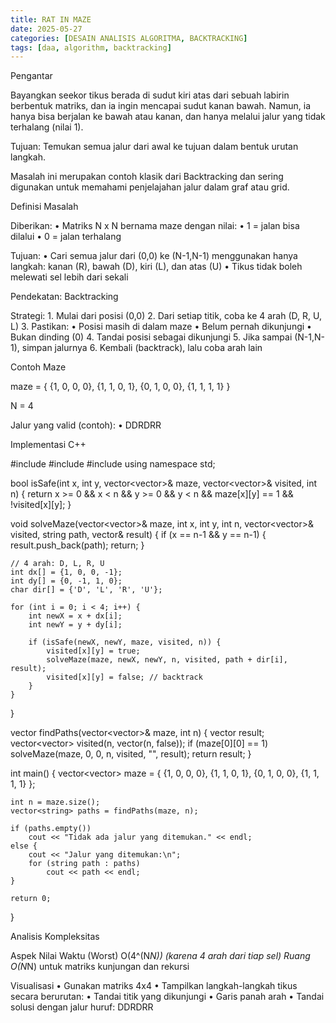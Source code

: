 ```yaml
---
title: RAT IN MAZE
date: 2025-05-27
categories: [DESAIN ANALISIS ALGORITMA, BACKTRACKING]
tags: [daa, algorithm, backtracking]
---
```

Pengantar

Bayangkan seekor tikus berada di sudut kiri atas dari sebuah labirin berbentuk matriks, dan ia ingin mencapai sudut kanan bawah. Namun, ia hanya bisa berjalan ke bawah atau kanan, dan hanya melalui jalur yang tidak terhalang (nilai 1).

Tujuan: Temukan semua jalur dari awal ke tujuan dalam bentuk urutan langkah.

Masalah ini merupakan contoh klasik dari Backtracking dan sering digunakan untuk memahami penjelajahan jalur dalam graf atau grid.

Definisi Masalah

Diberikan:
	•	Matriks N x N bernama maze dengan nilai:
	•	1 = jalan bisa dilalui
	•	0 = jalan terhalang

Tujuan:
	•	Cari semua jalur dari (0,0) ke (N-1,N-1) menggunakan hanya langkah: kanan (R), bawah (D), kiri (L), dan atas (U)
	•	Tikus tidak boleh melewati sel lebih dari sekali

Pendekatan: Backtracking

Strategi:
	1.	Mulai dari posisi (0,0)
	2.	Dari setiap titik, coba ke 4 arah (D, R, U, L)
	3.	Pastikan:
	•	Posisi masih di dalam maze
	•	Belum pernah dikunjungi
	•	Bukan dinding (0)
	4.	Tandai posisi sebagai dikunjungi
	5.	Jika sampai (N-1,N-1), simpan jalurnya
	6.	Kembali (backtrack), lalu coba arah lain

Contoh Maze

maze = { {1, 0, 0, 0},
         {1, 1, 0, 1},
         {0, 1, 0, 0},
         {1, 1, 1, 1} }

N = 4

Jalur yang valid (contoh):
	•	DDRDRR

Implementasi C++

#include <iostream>
#include <vector>
#include <string>
using namespace std;

bool isSafe(int x, int y, vector<vector<int>>& maze, vector<vector<bool>>& visited, int n) {
    return x >= 0 && x < n && y >= 0 && y < n &&
           maze[x][y] == 1 && !visited[x][y];
}

void solveMaze(vector<vector<int>>& maze, int x, int y, int n,
               vector<vector<bool>>& visited, string path, vector<string>& result) {
    if (x == n-1 && y == n-1) {
        result.push_back(path);
        return;
    }

    // 4 arah: D, L, R, U
    int dx[] = {1, 0, 0, -1};
    int dy[] = {0, -1, 1, 0};
    char dir[] = {'D', 'L', 'R', 'U'};

    for (int i = 0; i < 4; i++) {
        int newX = x + dx[i];
        int newY = y + dy[i];

        if (isSafe(newX, newY, maze, visited, n)) {
            visited[x][y] = true;
            solveMaze(maze, newX, newY, n, visited, path + dir[i], result);
            visited[x][y] = false; // backtrack
        }
    }
}

vector<string> findPaths(vector<vector<int>>& maze, int n) {
    vector<string> result;
    vector<vector<bool>> visited(n, vector<bool>(n, false));
    if (maze[0][0] == 1)
        solveMaze(maze, 0, 0, n, visited, "", result);
    return result;
}

int main() {
    vector<vector<int>> maze = { {1, 0, 0, 0},
                                 {1, 1, 0, 1},
                                 {0, 1, 0, 0},
                                 {1, 1, 1, 1} };

    int n = maze.size();
    vector<string> paths = findPaths(maze, n);

    if (paths.empty())
        cout << "Tidak ada jalur yang ditemukan." << endl;
    else {
        cout << "Jalur yang ditemukan:\n";
        for (string path : paths)
            cout << path << endl;
    }

    return 0;
}

Analisis Kompleksitas

Aspek	Nilai
Waktu (Worst)	O(4^(N*N)) (karena 4 arah dari tiap sel)
Ruang	O(N*N) untuk matriks kunjungan dan rekursi

Visualisasi
	•	Gunakan matriks 4x4
	•	Tampilkan langkah-langkah tikus secara berurutan:
	•	Tandai titik yang dikunjungi
	•	Garis panah arah
	•	Tandai solusi dengan jalur huruf: DDRDRR


